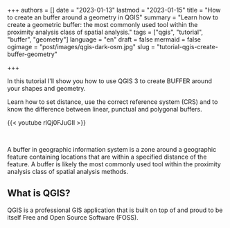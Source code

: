 +++
authors = []
date = "2023-01-13"
lastmod = "2023-01-15"
title = "How to create an buffer around a geometry in QGIS"
summary = "Learn how to create a geometric buffer: the most commonly used tool within the proximity analysis class of spatial analysis."
tags = ["qgis", "tutorial", "buffer", "geometry"]
language = "en"
draft = false
mermaid = false
ogimage = "post/images/qgis-dark-osm.jpg"
slug = "tutorial-qgis-create-buffer-geometry"

+++

In this tutorial I'll show you how to use QGIS 3 to create BUFFER around your shapes and geometry.

Learn how to set distance, use the correct reference system (CRS) and to know the difference between linear, punctual and polygonal buffers.

{{< youtube rlQj0FJuGII >}}

<br>

A buffer in geographic information system is a zone around a geographic feature containing locations that are within a specified distance of the feature. A buffer is likely the most commonly used tool within the proximity analysis class of spatial analysis methods.


## What is QGIS?

QGIS is a professional GIS application that is built on top of and proud to be itself Free and Open Source Software (FOSS).

